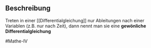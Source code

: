 ## Beschreibung
Treten in einer [[Differentialgleichung]] nur Ableitungen nach einer Variablen (z.B. nur nach Zeit),
dann nennt man sie eine **gewönliche Differentialgleichung**

#Mathe-IV 
